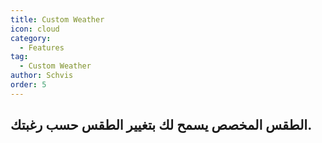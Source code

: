 ```yaml
---
title: Custom Weather
icon: cloud
category:
  - Features
tag:
  - Custom Weather
author: Schvis
order: 5
---
```


## الطقس المخصص يسمح لك بتغيير الطقس حسب رغبتك.

